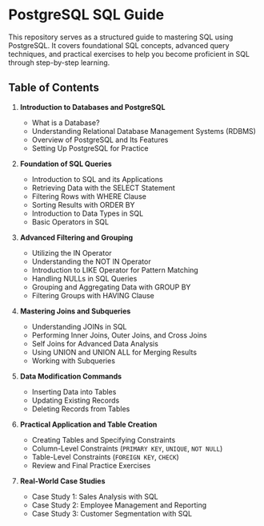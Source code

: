 # **PostgreSQL SQL Guide**

This repository serves as a structured guide to mastering SQL using PostgreSQL. It covers foundational SQL concepts, advanced query techniques, and practical exercises to help you become proficient in SQL through step-by-step learning.

## **Table of Contents**

1. **Introduction to Databases and PostgreSQL**
   - What is a Database?
   - Understanding Relational Database Management Systems (RDBMS)
   - Overview of PostgreSQL and Its Features
   - Setting Up PostgreSQL for Practice

2. **Foundation of SQL Queries**
   - Introduction to SQL and its Applications
   - Retrieving Data with the SELECT Statement
   - Filtering Rows with WHERE Clause
   - Sorting Results with ORDER BY
   - Introduction to Data Types in SQL
   - Basic Operators in SQL

3. **Advanced Filtering and Grouping**
   - Utilizing the IN Operator
   - Understanding the NOT IN Operator
   - Introduction to LIKE Operator for Pattern Matching
   - Handling NULLs in SQL Queries
   - Grouping and Aggregating Data with GROUP BY
   - Filtering Groups with HAVING Clause

4. **Mastering Joins and Subqueries**
   - Understanding JOINs in SQL
   - Performing Inner Joins, Outer Joins, and Cross Joins
   - Self Joins for Advanced Data Analysis
   - Using UNION and UNION ALL for Merging Results
   - Working with Subqueries

5. **Data Modification Commands**
   - Inserting Data into Tables
   - Updating Existing Records
   - Deleting Records from Tables

6. **Practical Application and Table Creation**
   - Creating Tables and Specifying Constraints
   - Column-Level Constraints (`PRIMARY KEY`, `UNIQUE`, `NOT NULL`)
   - Table-Level Constraints (`FOREIGN KEY`, `CHECK`)
   - Review and Final Practice Exercises

7. **Real-World Case Studies**
   - Case Study 1: Sales Analysis with SQL
   - Case Study 2: Employee Management and Reporting
   - Case Study 3: Customer Segmentation with SQL
